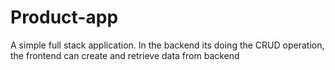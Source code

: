 # Product-app
A simple full stack application. In the backend its doing the CRUD operation, the frontend can create and retrieve data from backend 
